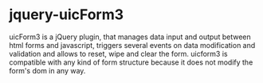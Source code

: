 # jquery-uicForm3
uicForm3 is a jQuery plugin, that manages data input and output between html forms and javascript, triggers several events on data modification and validation and allows to reset, wipe and clear the form. uicform3 is compatible with any kind of form structure because it does not modify the form's dom in any way.
